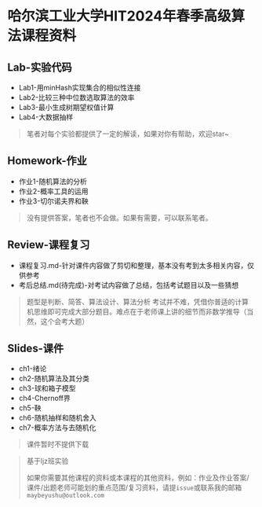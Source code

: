 # 哈尔滨工业大学HIT2024年春季高级算法课程资料

## Lab-实验代码

* Lab1-用minHash实现集合的相似性连接
* Lab2-比较三种中位数选取算法的效率
* Lab3-最小生成树期望权值计算
* Lab4-大数据抽样

> 笔者对每个实验都提供了一定的解读，如果对你有帮助，欢迎star~

## Homework-作业

* 作业1-随机算法的分析
* 作业2-概率工具的运用
* 作业3-切尔诺夫界和鞅

> 没有提供答案，笔者也不会做。如果有需要，可以联系笔者。

## Review-课程复习

* 课程复习.md-针对课件内容做了剪切和整理，基本没有考到太多相关内容，仅供参考
* 考后总结.md(待完成)-对考试内容做了总结，包括考试题目以及一些猜想

> 题型是判断、简答、算法设计、算法分析
> 考试并不难，凭借你普适的计算机思维即可完成大部分题目。难点在于老师课上讲的细节而非数学推导（当然，这个会考大题）

## Slides-课件

* ch1-绪论
* ch2-随机算法及其分类
* ch3-球和箱子模型
* ch4-Chernoff界
* ch5-鞅
* ch6-随机抽样和随机舍入
* ch7-概率方法与去随机化

> 课件暂时不提供下载


> 基于ljz班实验
> 
> 如果你需要其他课程的资料或本课程的其他资料，例如：作业及作业答案/课件/出题老师可能划的重点范围/复习资料，请提`issue`或联系我的邮箱`maybeyushu@outlook.com`
